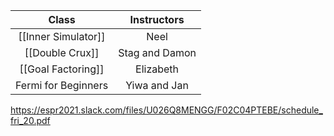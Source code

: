 | Class       | Instructors | 
| :---:        |    :----:   |  
| [[Inner Simulator]]    | Neel       | 
| [[Double Crux]]  | Stag and Damon        |
| [[Goal Factoring]]  | Elizabeth       |
| Fermi for Beginners | Yiwa and Jan       |

https://espr2021.slack.com/files/U026Q8MENGG/F02C04PTEBE/schedule_fri_20.pdf